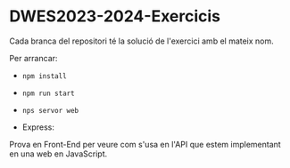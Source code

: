 # DWES2023-2024-Exercicis

Cada branca del repositori té la solució de l'exercici amb el mateix nom.

Per arrancar:
- `npm install`
- `npm run start`

- `nps servor web`

* Express:
    
 Prova en Front-End per veure com s'usa en l'API que estem implementant en una web en JavaScript.

